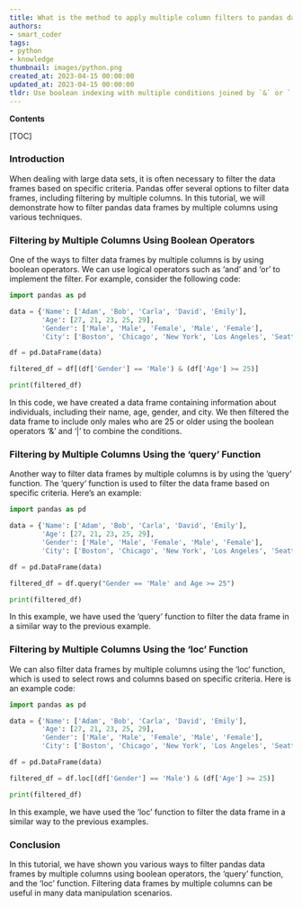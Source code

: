 ```yaml
---
title: What is the method to apply multiple column filters to pandas dataframes?
authors:
- smart_coder
tags:
- python
- knowledge
thumbnail: images/python.png
created_at: 2023-04-15 00:00:00
updated_at: 2023-04-15 00:00:00
tldr: Use boolean indexing with multiple conditions joined by `&` or `|` to filter pandas dataframes by multiple columns in Python.
---
```


**Contents**

[TOC]

### Introduction

When dealing with large data sets, it is often necessary to filter the data frames based on specific criteria. Pandas offer several options to filter data frames, including filtering by multiple columns. In this tutorial, we will demonstrate how to filter pandas data frames by multiple columns using various techniques.

### Filtering by Multiple Columns Using Boolean Operators

One of the ways to filter data frames by multiple columns is by using boolean operators. We can use logical operators such as ‘and’ and ‘or’ to implement the filter. For example, consider the following code:

``` python
import pandas as pd

data = {'Name': ['Adam', 'Bob', 'Carla', 'David', 'Emily'],
        'Age': [27, 21, 23, 25, 29],
        'Gender': ['Male', 'Male', 'Female', 'Male', 'Female'],
        'City': ['Boston', 'Chicago', 'New York', 'Los Angeles', 'Seattle']}

df = pd.DataFrame(data)

filtered_df = df[(df['Gender'] == 'Male') & (df['Age'] >= 25)]

print(filtered_df)
```

In this code, we have created a data frame containing information about individuals, including their name, age, gender, and city. We then filtered the data frame to include only males who are 25 or older using the boolean operators ‘&’ and ‘|’ to combine the conditions.

### Filtering by Multiple Columns Using the ‘query’ Function

Another way to filter data frames by multiple columns is by using the ‘query’ function. The ‘query‘ function is used to filter the data frame based on specific criteria. Here’s an example:

``` python
import pandas as pd

data = {'Name': ['Adam', 'Bob', 'Carla', 'David', 'Emily'],
        'Age': [27, 21, 23, 25, 29],
        'Gender': ['Male', 'Male', 'Female', 'Male', 'Female'],
        'City': ['Boston', 'Chicago', 'New York', 'Los Angeles', 'Seattle']}

df = pd.DataFrame(data)

filtered_df = df.query("Gender == 'Male' and Age >= 25")

print(filtered_df)
```

In this example, we have used the ‘query’ function to filter the data frame in a similar way to the previous example.

### Filtering by Multiple Columns Using the ‘loc’ Function

We can also filter data frames by multiple columns using the ‘loc‘ function, which is used to select rows and columns based on specific criteria. Here is an example code:

``` python
import pandas as pd

data = {'Name': ['Adam', 'Bob', 'Carla', 'David', 'Emily'],
        'Age': [27, 21, 23, 25, 29],
        'Gender': ['Male', 'Male', 'Female', 'Male', 'Female'],
        'City': ['Boston', 'Chicago', 'New York', 'Los Angeles', 'Seattle']}

df = pd.DataFrame(data)

filtered_df = df.loc[(df['Gender'] == 'Male') & (df['Age'] >= 25)]

print(filtered_df)
```

In this example, we have used the ‘loc’ function to filter the data frame in a similar way to the previous examples.

### Conclusion

In this tutorial, we have shown you various ways to filter pandas data frames by multiple columns using boolean operators, the ‘query’ function, and the ‘loc’ function. Filtering data frames by multiple columns can be useful in many data manipulation scenarios.
